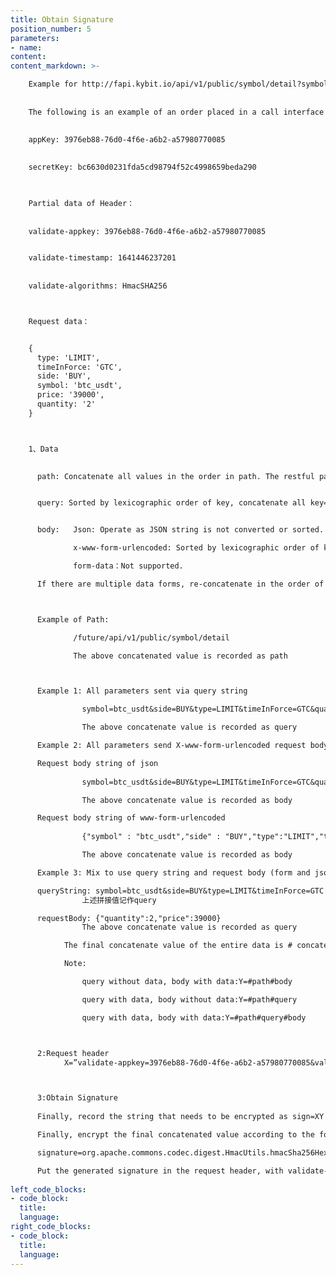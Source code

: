 ```yaml
---
title: Obtain Signature
position_number: 5
parameters:
- name:
content:
content_markdown: >-

    Example for http://fapi.kybit.io/api/v1/public/symbol/detail?symbol=btc_usdt
    
    
    The following is an example of an order placed in a call interface using echo openssl and curl tools in a Linux bash environment. Appkey, secret for demonstration purposes only:
    
    
    appKey: 3976eb88-76d0-4f6e-a6b2-a57980770085
    

    secretKey: bc6630d0231fda5cd98794f52c4998659beda290
    


    Partial data of Header：
    
    
    validate-appkey: 3976eb88-76d0-4f6e-a6b2-a57980770085


    validate-timestamp: 1641446237201
    
    
    validate-algorithms: HmacSHA256



    Request data：


    {
      type: 'LIMIT',
      timeInForce: 'GTC',
      side: 'BUY',
      symbol: 'btc_usdt',
      price: '39000',
      quantity: '2'
    }



    1、Data

    
      path: Concatenate all values in the order in path. The restful path in the form of /test/{var1}/{var2}/ will be spliced according to the actual parameters filled in, for example: /sign/test/bb/aa


      query: Sorted by lexicographic order of key, concatenate all key=value. Example: userName=dfdfdf&password=ggg


      body:   Json: Operate as JSON string is not converted or sorted.

              x-www-form-urlencoded: Sorted by lexicographic order of key, concatenate all key=value. Example: userName=dfdfdf&password=ggg　

              form-data：Not supported.

      If there are multiple data forms, re-concatenate in the order of path, query, and body to obtain the concatenate value of all data.



      Example of Path:

              /future/api/v1/public/symbol/detail

              The above concatenated value is recorded as path



      Example 1: All parameters sent via query string

                symbol=btc_usdt&side=BUY&type=LIMIT&timeInForce=GTC&quantity=1&price=0.1

                The above concatenate value is recorded as query

      Example 2: All parameters send X-www-form-urlencoded request body string via the request body

      Request body string of json
      
                symbol=btc_usdt&side=BUY&type=LIMIT&timeInForce=GTC&quantity=1&price=0.1

                The above concatenate value is recorded as body

      Request body string of www-form-urlencoded
      
                {"symbol" : "btc_usdt","side" : "BUY","type":"LIMIT","timeInForce":"GTC","quantity":2,"price":39000}

                The above concatenate value is recorded as body

      Example 3: Mix to use query string and request body (form and json format)

      queryString: symbol=btc_usdt&side=BUY&type=LIMIT&timeInForce=GTC
                上述拼接值记作query

      requestBody: {"quantity":2,"price":39000}
                The above concatenate value is recorded as query

            The final concatenate value of the entire data is # concatenated with path, query, and body and form #path, #query, and #body. The finalconcatenate value is recorded asY=#path#query#body。

            Note:

                query without data, body with data:Y=#path#body

                query with data, body without data:Y=#path#query

                query with data, body with data:Y=#path#query#body



      2:Request header
            X=”validate-appkey=3976eb88-76d0-4f6e-a6b2-a57980770085&validate-timestamp=1641446237201”



      3:Obtain Signature
      
      Finally, record the string that needs to be encrypted as sign=XY

      Finally, encrypt the final concatenated value according to the following method to obtain a signature.

      signature=org.apache.commons.codec.digest.HmacUtils.hmacSha256Hex(secretkey, sign);

      Put the generated signature in the request header, with validate-signature as the key and singature as the value.
      
left_code_blocks:
- code_block:
  title:
  language:
right_code_blocks:
- code_block:
  title:
  language:
---
```

